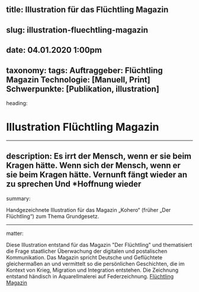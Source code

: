 title: Illustration für das Flüchtling Magazin
----
slug: illustration-fluechtling-magazin
----
date: 04.01.2020 1:00pm
----
taxonomy:
  tags:
    Auftraggeber: Flüchtling Magazin
    Technologie: [Manuell, Print]
    Schwerpunkte: [Publikation, illustration]
----
heading:
# Illustration Flüchtling Magazin
----
description:
Es irrt der Mensch, wenn er sie beim Kragen hätte. Wenn sich der Mensch, wenn er sie beim Kragen hätte. Vernunft fängt wieder an zu sprechen Und *Hoffnung wieder
----
summary:

Handgezeichnete Illustration für das Magazin „Kohero“ (früher „Der Flüchtling“) zum Thema Grundgesetz.

----
matter:

Diese Illustration entstand für das Magazin "Der Flüchtling" und thematisiert die Frage staatlicher Überwachung der digitalen und postalischen Kommunikation. Das Magazin spricht Deutsche und Geflüchtete gleichermaßen an und vermittelt so die persönlichen Geschichten, die im Kontext von Krieg, Migration und Integration entstehen. Die Zeichnung entstand händisch in Aquarellmalerei auf Federzeichnung.
[Flüchtling Magazin](https://www.fluechtling-magazin.de/)
